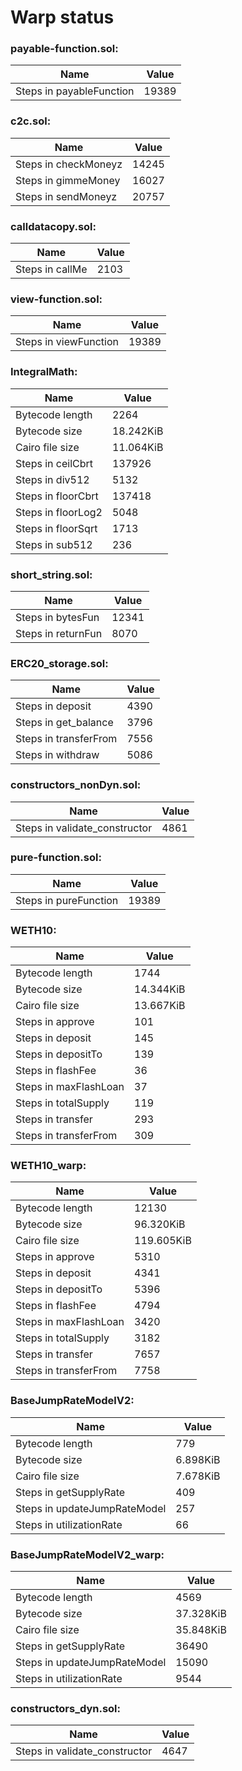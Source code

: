 # Warp status
### payable-function.sol:
| Name | Value |
| ----------- | ----------- |
| Steps in payableFunction | 19389 |
### c2c.sol:
| Name | Value |
| ----------- | ----------- |
| Steps in checkMoneyz | 14245 |
| Steps in gimmeMoney | 16027 |
| Steps in sendMoneyz | 20757 |
### calldatacopy.sol:
| Name | Value |
| ----------- | ----------- |
| Steps in callMe | 2103 |
### view-function.sol:
| Name | Value |
| ----------- | ----------- |
| Steps in viewFunction | 19389 |
### IntegralMath:
| Name | Value |
| ----------- | ----------- |
| Bytecode length | 2264 |
| Bytecode size | 18.242KiB |
| Cairo file size | 11.064KiB |
| Steps in ceilCbrt | 137926 |
| Steps in div512 | 5132 |
| Steps in floorCbrt | 137418 |
| Steps in floorLog2 | 5048 |
| Steps in floorSqrt | 1713 |
| Steps in sub512 | 236 |
### short_string.sol:
| Name | Value |
| ----------- | ----------- |
| Steps in bytesFun | 12341 |
| Steps in returnFun | 8070 |
### ERC20_storage.sol:
| Name | Value |
| ----------- | ----------- |
| Steps in deposit | 4390 |
| Steps in get_balance | 3796 |
| Steps in transferFrom | 7556 |
| Steps in withdraw | 5086 |
### constructors_nonDyn.sol:
| Name | Value |
| ----------- | ----------- |
| Steps in validate_constructor | 4861 |
### pure-function.sol:
| Name | Value |
| ----------- | ----------- |
| Steps in pureFunction | 19389 |
### WETH10:
| Name | Value |
| ----------- | ----------- |
| Bytecode length | 1744 |
| Bytecode size | 14.344KiB |
| Cairo file size | 13.667KiB |
| Steps in approve | 101 |
| Steps in deposit | 145 |
| Steps in depositTo | 139 |
| Steps in flashFee | 36 |
| Steps in maxFlashLoan | 37 |
| Steps in totalSupply | 119 |
| Steps in transfer | 293 |
| Steps in transferFrom | 309 |
### WETH10_warp:
| Name | Value |
| ----------- | ----------- |
| Bytecode length | 12130 |
| Bytecode size | 96.320KiB |
| Cairo file size | 119.605KiB |
| Steps in approve | 5310 |
| Steps in deposit | 4341 |
| Steps in depositTo | 5396 |
| Steps in flashFee | 4794 |
| Steps in maxFlashLoan | 3420 |
| Steps in totalSupply | 3182 |
| Steps in transfer | 7657 |
| Steps in transferFrom | 7758 |
### BaseJumpRateModelV2:
| Name | Value |
| ----------- | ----------- |
| Bytecode length | 779 |
| Bytecode size | 6.898KiB |
| Cairo file size | 7.678KiB |
| Steps in getSupplyRate | 409 |
| Steps in updateJumpRateModel | 257 |
| Steps in utilizationRate | 66 |
### BaseJumpRateModelV2_warp:
| Name | Value |
| ----------- | ----------- |
| Bytecode length | 4569 |
| Bytecode size | 37.328KiB |
| Cairo file size | 35.848KiB |
| Steps in getSupplyRate | 36490 |
| Steps in updateJumpRateModel | 15090 |
| Steps in utilizationRate | 9544 |
### constructors_dyn.sol:
| Name | Value |
| ----------- | ----------- |
| Steps in validate_constructor | 4647 |
